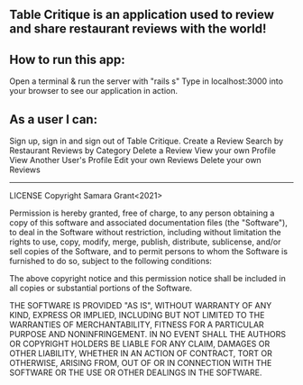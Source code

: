 
Table Critique is an application used to review and share restaurant reviews with the world!
----------------------------------------------------

How to run this app:
--------------------
Open a terminal & run the server with "rails s"
Type in localhost:3000 into your browser to see our application in action.

As a user I can:
----------------
Sign up, sign in and sign out of Table Critique. 
Create a Review
Search by Restaurant
Reviews by Category
Delete a Review
View your own Profile
View Another User's Profile 
Edit your own Reviews
Delete your own Reviews

-----------------------------------------------------
LICENSE Copyright Samara Grant<2021>

Permission is hereby granted, free of charge, to any person obtaining a copy of this software and associated documentation files (the "Software"), to deal in the Software without restriction, including without limitation the rights to use, copy, modify, merge, publish, distribute, sublicense, and/or sell copies of the Software, and to permit persons to whom the Software is furnished to do so, subject to the following conditions:

The above copyright notice and this permission notice shall be included in all copies or substantial portions of the Software.

THE SOFTWARE IS PROVIDED "AS IS", WITHOUT WARRANTY OF ANY KIND, EXPRESS OR IMPLIED, INCLUDING BUT NOT LIMITED TO THE WARRANTIES OF MERCHANTABILITY, FITNESS FOR A PARTICULAR PURPOSE AND NONINFRINGEMENT. IN NO EVENT SHALL THE AUTHORS OR COPYRIGHT HOLDERS BE LIABLE FOR ANY CLAIM, DAMAGES OR OTHER LIABILITY, WHETHER IN AN ACTION OF CONTRACT, TORT OR OTHERWISE, ARISING FROM, OUT OF OR IN CONNECTION WITH THE SOFTWARE OR THE USE OR OTHER DEALINGS IN THE SOFTWARE.
